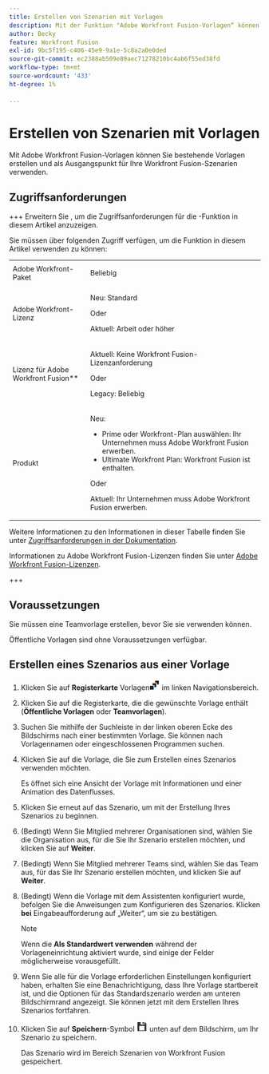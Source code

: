 ```yaml
---
title: Erstellen von Szenarien mit Vorlagen
description: Mit der Funktion "Adobe Workfront Fusion-Vorlagen“ können Sie bestehende Vorlagen erstellen und als Ausgangspunkt für Ihre Workfront Fusion-Szenarien verwenden.
author: Becky
feature: Workfront Fusion
exl-id: 9bc5f195-c406-45e9-9a1e-5c8a2a0e0ded
source-git-commit: ec2388ab509e89aec71278210bc4ab6f55ed38fd
workflow-type: tm+mt
source-wordcount: '433'
ht-degree: 1%

---
```


# Erstellen von Szenarien mit Vorlagen

Mit Adobe Workfront Fusion-Vorlagen können Sie bestehende Vorlagen erstellen und als Ausgangspunkt für Ihre Workfront Fusion-Szenarien verwenden.

## Zugriffsanforderungen

+++ Erweitern Sie , um die Zugriffsanforderungen für die -Funktion in diesem Artikel anzuzeigen.

Sie müssen über folgenden Zugriff verfügen, um die Funktion in diesem Artikel verwenden zu können:

<table style="table-layout:auto">
 <col> 
 <col> 
 <tbody> 
  <tr> 
   <td role="rowheader">Adobe Workfront-Paket 
   <td> <p>Beliebig</p> </td> 
  </tr> 
  <tr data-mc-conditions=""> 
   <td role="rowheader">Adobe Workfront-Lizenz</td> 
   <td> <p>Neu: Standard</p><p>Oder</p><p>Aktuell: Arbeit oder höher</p> </td> 
  </tr> 
  <tr> 
   <td role="rowheader">Lizenz für Adobe Workfront Fusion**</td> 
   <td>
   <p>Aktuell: Keine Workfront Fusion-Lizenzanforderung</p>
   <p>Oder</p>
   <p>Legacy: Beliebig </p>
   </td> 
  </tr> 
  <tr> 
   <td role="rowheader">Produkt</td> 
   <td>
   <p>Neu:</p> <ul><li>Prime oder Workfront-Plan auswählen: Ihr Unternehmen muss Adobe Workfront Fusion erwerben.</li><li>Ultimate Workfront Plan: Workfront Fusion ist enthalten.</li></ul>
   <p>Oder</p>
   <p>Aktuell: Ihr Unternehmen muss Adobe Workfront Fusion erwerben.</p>
   </td> 
  </tr>
 </tbody> 
</table>

Weitere Informationen zu den Informationen in dieser Tabelle finden Sie unter [Zugriffsanforderungen in der Dokumentation](/help/workfront-fusion/references/licenses-and-roles/access-level-requirements-in-documentation.md).

Informationen zu Adobe Workfront Fusion-Lizenzen finden Sie unter [Adobe Workfront Fusion-Lizenzen](/help/workfront-fusion/set-up-and-manage-workfront-fusion/licensing-operations-overview/license-automation-vs-integration.md).

+++

## Voraussetzungen

Sie müssen eine Teamvorlage erstellen, bevor Sie sie verwenden können.

Öffentliche Vorlagen sind ohne Voraussetzungen verfügbar.

## Erstellen eines Szenarios aus einer Vorlage

1. Klicken Sie auf **Registerkarte** Vorlagen![ (Vorlagensymbol](assets/templates-icon.png) im linken Navigationsbereich.
1. Klicken Sie auf die Registerkarte, die die gewünschte Vorlage enthält (**Öffentliche Vorlagen** oder **Teamvorlagen**).
1. Suchen Sie mithilfe der Suchleiste in der linken oberen Ecke des Bildschirms nach einer bestimmten Vorlage. Sie können nach Vorlagennamen oder eingeschlossenen Programmen suchen.
1. Klicken Sie auf die Vorlage, die Sie zum Erstellen eines Szenarios verwenden möchten.

   Es öffnet sich eine Ansicht der Vorlage mit Informationen und einer Animation des Datenflusses.

1. Klicken Sie erneut auf das Szenario, um mit der Erstellung Ihres Szenarios zu beginnen.
1. (Bedingt) Wenn Sie Mitglied mehrerer Organisationen sind, wählen Sie die Organisation aus, für die Sie Ihr Szenario erstellen möchten, und klicken Sie auf **Weiter**.
1. (Bedingt) Wenn Sie Mitglied mehrerer Teams sind, wählen Sie das Team aus, für das Sie Ihr Szenario erstellen möchten, und klicken Sie auf **Weiter**.
1. (Bedingt) Wenn die Vorlage mit dem Assistenten konfiguriert wurde, befolgen Sie die Anweisungen zum Konfigurieren des Szenarios. Klicken **bei** Eingabeaufforderung auf „Weiter“, um sie zu bestätigen.

   >[!NOTE]
   >
   >Wenn die **Als Standardwert verwenden** während der Vorlageneinrichtung aktiviert wurde, sind einige der Felder möglicherweise vorausgefüllt.

1. Wenn Sie alle für die Vorlage erforderlichen Einstellungen konfiguriert haben, erhalten Sie eine Benachrichtigung, dass Ihre Vorlage startbereit ist, und die Optionen für das Standardszenario werden am unteren Bildschirmrand angezeigt. Sie können jetzt mit dem Erstellen Ihres Szenarios fortfahren.

1. Klicken Sie auf **Speichern**-Symbol ![Speichern](assets/save-icon.png) unten auf dem Bildschirm, um Ihr Szenario zu speichern.

   Das Szenario wird im Bereich Szenarien von Workfront Fusion gespeichert.
